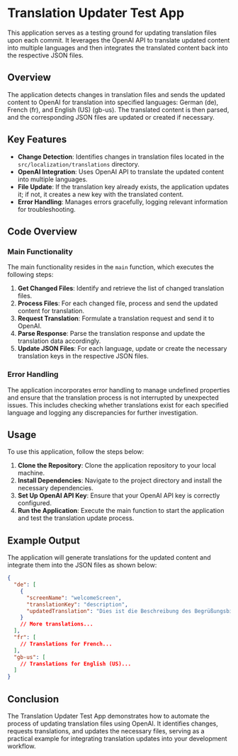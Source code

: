 # Translation Updater Test App

This application serves as a testing ground for updating translation files upon each commit. It leverages the OpenAI API to translate updated content into multiple languages and then integrates the translated content back into the respective JSON files.

## Overview

The application detects changes in translation files and sends the updated content to OpenAI for translation into specified languages: German (de), French (fr), and English (US) (gb-us). The translated content is then parsed, and the corresponding JSON files are updated or created if necessary.

## Key Features

- **Change Detection**: Identifies changes in translation files located in the `src/localization/translations` directory.
- **OpenAI Integration**: Uses OpenAI API to translate the updated content into multiple languages.
- **File Update**: If the translation key already exists, the application updates it; if not, it creates a new key with the translated content.
- **Error Handling**: Manages errors gracefully, logging relevant information for troubleshooting.

## Code Overview

### Main Functionality

The main functionality resides in the `main` function, which executes the following steps:

1. **Get Changed Files**: Identify and retrieve the list of changed translation files.
2. **Process Files**: For each changed file, process and send the updated content for translation.
3. **Request Translation**: Formulate a translation request and send it to OpenAI.
4. **Parse Response**: Parse the translation response and update the translation data accordingly.
5. **Update JSON Files**: For each language, update or create the necessary translation keys in the respective JSON files.

### Error Handling

The application incorporates error handling to manage undefined properties and ensure that the translation process is not interrupted by unexpected issues. This includes checking whether translations exist for each specified language and logging any discrepancies for further investigation.

## Usage

To use this application, follow the steps below:

1. **Clone the Repository**: Clone the application repository to your local machine.
2. **Install Dependencies**: Navigate to the project directory and install the necessary dependencies.
3. **Set Up OpenAI API Key**: Ensure that your OpenAI API key is correctly configured.
4. **Run the Application**: Execute the main function to start the application and test the translation update process.

## Example Output

The application will generate translations for the updated content and integrate them into the JSON files as shown below:

```json
{
  "de": [
    {
      "screenName": "welcomeScreen",
      "translationKey": "description",
      "updatedTranslation": "Dies ist die Beschreibung des Begrüßungsbildschirms für den Fußball"
    }
    // More translations...
  ],
  "fr": [
    // Translations for French...
  ],
  "gb-us": [
    // Translations for English (US)...
  ]
}
```

## Conclusion

The Translation Updater Test App demonstrates how to automate the process of updating translation files using OpenAI. It identifies changes, requests translations, and updates the necessary files, serving as a practical example for integrating translation updates into your development workflow.
